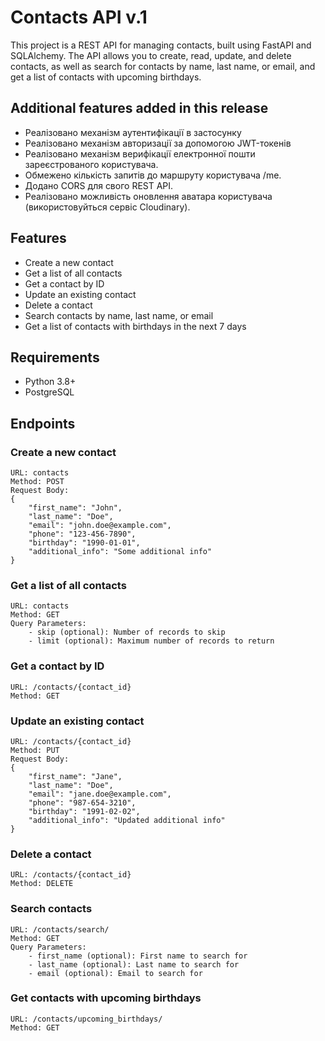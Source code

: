 # Contacts API v.1

This project is a REST API for managing contacts, built using FastAPI and SQLAlchemy. The API allows you to create, read, update, and delete contacts, as well as search for contacts by name, last name, or email, and get a list of contacts with upcoming birthdays.

## Additional features added in this release

- Реалізовано механізм аутентифікації в застосунку
- Реалізовано механізм авторизації за допомогою JWT-токенів
- Реалізовано механізм верифікації електронної пошти зареєстрованого користувача.
- Обмежено кількість запитів до маршруту користувача /me.
- Додано CORS для свого REST API.
- Реалізовано можливість оновлення аватара користувача (використовуйться сервіс Cloudinary).

## Features

- Create a new contact
- Get a list of all contacts
- Get a contact by ID
- Update an existing contact
- Delete a contact
- Search contacts by name, last name, or email
- Get a list of contacts with birthdays in the next 7 days

## Requirements

- Python 3.8+
- PostgreSQL

## Endpoints

### Create a new contact

    URL: contacts
    Method: POST
    Request Body:
    {
        "first_name": "John",
        "last_name": "Doe",
        "email": "john.doe@example.com",
        "phone": "123-456-7890",
        "birthday": "1990-01-01",
        "additional_info": "Some additional info"
    }

### Get a list of all contacts

    URL: contacts
    Method: GET
    Query Parameters:
        - skip (optional): Number of records to skip
        - limit (optional): Maximum number of records to return

### Get a contact by ID

    URL: /contacts/{contact_id}
    Method: GET

### Update an existing contact

    URL: /contacts/{contact_id}
    Method: PUT
    Request Body:
    {
        "first_name": "Jane",
        "last_name": "Doe",
        "email": "jane.doe@example.com",
        "phone": "987-654-3210",
        "birthday": "1991-02-02",
        "additional_info": "Updated additional info"
    }

### Delete a contact

    URL: /contacts/{contact_id}
    Method: DELETE

### Search contacts

    URL: /contacts/search/
    Method: GET
    Query Parameters:
        - first_name (optional): First name to search for
        - last_name (optional): Last name to search for
        - email (optional): Email to search for

### Get contacts with upcoming birthdays

    URL: /contacts/upcoming_birthdays/
    Method: GET

